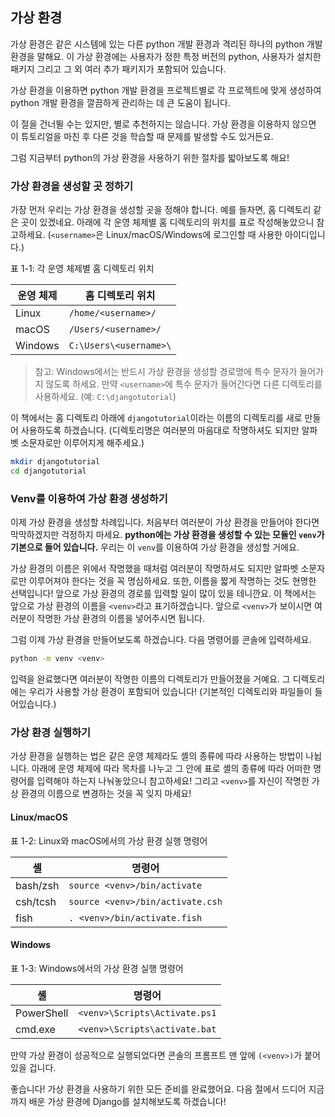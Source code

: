 ## 가상 환경

가상 환경은 같은 시스템에 있는 다른 python 개발 환경과 격리된 하나의 python 개발 환경을 말해요. 이 가상 환경에는 사용자가 정한 특정 버전의 python, 사용자가 설치한 패키지 그리고 그 외 여러 추가 패키지가 포함되어 있습니다.

가상 환경을 이용하면 python 개발 환경을 프로젝트별로 각 프로젝트에 맞게 생성하여 python 개발 환경을 깔끔하게 관리하는 데 큰 도움이 됩니다.

이 절을 건너뛸 수는 있지만, 별로 추천하지는 않습니다. 가상 환경을 이용하지 않으면 이 튜토리얼을 마친 후 다른 것을 학습할 때 문제를 발생할 수도 있거든요.

그럼 지금부터 python의 가상 환경을 사용하기 위한 절차를 밟아보도록 해요!

### 가상 환경을 생성할 곳 정하기

가장 먼저 우리는 가상 환경을 생성할 곳을 정해야 합니다. 예를 들자면, 홈 디렉토리 같은 곳이 있겠네요. 아래에 각 운영 체제별 홈 디렉토리의 위치를 표로 작성해놓았으니 참고하세요. (`<username>`은 Linux/macOS/Windows에 로그인할 때 사용한 아이디입니다.)

표 1-1: 각 운영 체제별 홈 디렉토리 위치

| 운영 체제 |    홈 디렉토리 위치    |
| --------- | ---------------------- |
| Linux     | `/home/<username>/`    |
| macOS     | `/Users/<username>/`   |
| Windows   | `C:\Users\<username>\` |

> 참고: Windows에서는 반드시 가상 환경을 생성할 경로명에 특수 문자가 들어가지 않도록 하세요. 만약 `<username>`에 특수 문자가 들어간다면 다른 디렉토리를 사용하세요. (예: `C:\djangotutorial`)

이 책에서는 홈 디렉토리 아래에 `djangotutorial`이라는 이름의 디렉토리를 새로 만들어 사용하도록 하겠습니다. (디렉토리명은 여러분의 마음대로 작명하셔도 되지만 알파벳 소문자로만 이루어지게 해주세요.)

``` bash
mkdir djangotutorial
cd djangotutorial
```

### Venv를 이용하여 가상 환경 생성하기

이제 가상 환경을 생성할 차례입니다. 처음부터 여러분이 가상 환경을 만들어야 한다면 막막하겠지만 걱정하지 마세요. **python에는 가상 환경을 생성할 수 있는 모듈인 `venv`가 기본으로 들어 있습니다.** 우리는 이 `venv`를 이용하여 가상 환경을 생성할 거에요.

가상 환경의 이름은 위에서 작명했을 때처럼 여러분이 작명하셔도 되지만 알파벳 소문자로만 이루어져야 한다는 것을 꼭 명심하세요. 또한, 이름을 짧게 작명하는 것도 현명한 선택입니다! 앞으로 가상 환경의 경로를 입력할 일이 많이 있을 테니깐요. 이 책에서는 앞으로 가상 환경의 이름을 `<venv>`라고 표기하겠습니다. 앞으로 `<venv>`가 보이시면 여러분이 작명한 가상 환경의 이름을 넣어주시면 됩니다.

그럼 이제 가상 환경을 만들어보도록 하겠습니다. 다음 명령어를 콘솔에 입력하세요.

``` bash
python -m venv <venv>
```

입력을 완료했다면 여러분이 작명한 이름의 디렉토리가 만들어졌을 거예요. 그 디렉토리에는 우리가 사용할 가상 환경이 포함되어 있습니다! (기본적인 디렉토리와 파일들이 들어있습니다.)

### 가상 환경 실행하기

가상 환경을 실행하는 법은 같은 운영 체제라도 셸의 종류에 따라 사용하는 방법이 나뉩니다. 아래에 운영 체제에 따라 목차를 나누고 그 안에 표로 셸의 종류에 따라 어떠한 명령어를 입력해야 하는지 나눠놓았으니 참고하세요! 그리고 `<venv>`를 자신이 작명한 가상 환경의 이름으로 변경하는 것을 꼭 잊지 마세요!

#### Linux/macOS

표 1-2: Linux와 macOS에서의 가상 환경 실행 명령어

|    셸    |              명령어              |
| -------- | -------------------------------- |
| bash/zsh | `source <venv>/bin/activate`     |
| csh/tcsh | `source <venv>/bin/activate.csh` |
| fish     | `. <venv>/bin/activate.fish`     |

#### Windows

표 1-3: Windows에서의 가상 환경 실행 명령어

|     셸     |            명령어             |
| ---------- | ----------------------------- |
| PowerShell | `<venv>\Scripts\Activate.ps1` |
| cmd.exe    | `<venv>\Scripts\activate.bat` |

만약 가상 환경이 성공적으로 실행되었다면 콘솔의 프롬프트 맨 앞에 `(<venv>)`가 붙어있을 겁니다.

좋습니다! 가상 환경을 사용하기 위한 모든 준비를 완료했어요. 다음 절에서 드디어 지금까지 배운 가상 환경에 Django를 설치해보도록 하겠습니다!